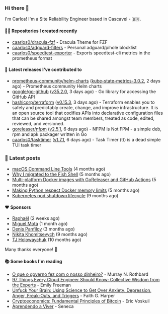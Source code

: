 ### Hi there 👋

I'm Carlos! I'm a Site Reliability Engineer based in Cascavel - 🇧🇷.

#### 👨‍💻 Repositories I created recently
- [caarlos0/dracula-fzf](https://github.com/caarlos0/dracula-fzf) - Dracula Theme for FZF
- [caarlos0/adguard-filters](https://github.com/caarlos0/adguard-filters) - Personal adguard/pihole blocklist
- [caarlos0/speedtest-exporter](https://github.com/caarlos0/speedtest-exporter) - Exports speedtest-cli metrics in the prometheus format

#### 🚀 Latest releases I've contributed to


- [prometheus-community/helm-charts](https://github.com/prometheus-community/helm-charts) ([kube-state-metrics-3.0.2](https://github.com/prometheus-community/helm-charts/releases/tag/kube-state-metrics-3.0.2), 2 days ago) - Prometheus community Helm charts
- [google/go-github](https://github.com/google/go-github) ([v35.2.0](https://github.com/google/go-github/releases/tag/v35.2.0), 3 days ago) - Go library for accessing the GitHub API
- [hashicorp/terraform](https://github.com/hashicorp/terraform) ([v0.15.3](https://github.com/hashicorp/terraform/releases/tag/v0.15.3), 3 days ago) - Terraform enables you to safely and predictably create, change, and improve infrastructure. It is an open source tool that codifies APIs into declarative configuration files that can be shared amongst team members, treated as code, edited, reviewed, and versioned.
- [goreleaser/nfpm](https://github.com/goreleaser/nfpm) ([v2.5.1](https://github.com/goreleaser/nfpm/releases/tag/v2.5.1), 6 days ago) - NFPM is Not FPM - a simple deb, rpm and apk packager written in Go
- [caarlos0/tasktimer](https://github.com/caarlos0/tasktimer) ([v1.7.1](https://github.com/caarlos0/tasktimer/releases/tag/v1.7.1), 6 days ago) - Task Timer (tt) is a dead simple TUI task timer

### 📄 Latest posts
- [macOS Command Line Tools](https://carlosbecker.com/posts/xcode-select/) (4 months ago)
- [Why I migrated to the Fish Shell](https://carlosbecker.com/posts/fish/) (5 months ago)
- [Multi-platform Docker images with GoReleaser and GitHub Actions](https://carlosbecker.com/posts/multi-platform-docker-images-goreleaser-gh-actions/) (5 months ago)
- [Making Python respect Docker memory limits](https://carlosbecker.com/posts/python-docker-limits/) (5 months ago)
- [Kubernetes pod shutdown lifecycle](https://carlosbecker.com/posts/k8s-pod-shutdown-lifecycle/) (9 months ago)

#### ❤️ Sponsors
- [Raphaël](https://github.com/sundowndev) (2 weeks ago)
- [Miguel Mota](https://github.com/miguelmota) (1 month ago)
- [Denis Panfilov](https://github.com/flaticols) (3 months ago)
- [Nikita Khomitsevych](https://github.com/hamsternik) (9 months ago)
- [TJ Holowaychuk](https://github.com/tj) (10 months ago)

Many thanks everyone! 🙏

#### 📚 Some books I'm reading
- [O que o governo fez com o nosso dinheiro?](https://www.goodreads.com/book/show/25266290-o-que-o-governo-fez-com-o-nosso-dinheiro) - Murray N. Rothbard
- [97 Things Every Cloud Engineer Should Know: Collective Wisdom from the Experts](https://www.goodreads.com/book/show/53483754-97-things-every-cloud-engineer-should-know) - Emily Freeman
- [Unfuck Your Brain: Using Science to Get Over Anxiety, Depression, Anger, Freak-Outs, and Triggers](https://www.goodreads.com/book/show/34885438-unfuck-your-brain) - Faith G. Harper
- [Cryptoeconomics: Fundamental Principles of Bitcoin](https://www.goodreads.com/book/show/56919322-cryptoeconomics) - Eric Voskuil
- [Aprendendo a Viver](https://www.goodreads.com/book/show/28219486-aprendendo-a-viver) - Seneca
